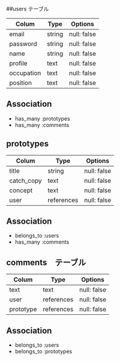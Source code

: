 
##users テーブル

| Colum      | Type    | Options     |
| -----------|---------|-------------|
| email      | string  | null: false |
| password   | string  | null: false |
| name       | string  | null: false |
| profile    | text    | null: false |
| occupation | text    | null: false |
| position   | text    | null: false |

## Association

- has_many :prototypes
- has_many :comments

## prototypes

| Colum      | Type      | Options     |
| -----------|-----------|-------------|
| title      | string    | null: false |
| catch_copy | text      | null: false |
| concept    | text      | null: false |
| user       | references| null: false |

## Association

- belongs_to :users
- has_many :comments

## comments　テーブル

| Colum     | Type       | Options     |
| ----------|------------|-------------|
| text      | text       | null: false |
| user      | references | null: false |
| prototype | references | null: false |

## Association

- belongs_to :users
- belongs_to :prototypes

